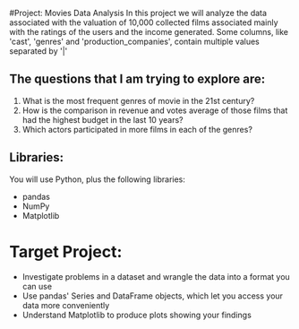 #Project: Movies Data Analysis
In this project we will analyze the data associated with the valuation of 10,000 collected films 
associated mainly with the ratings of the users and the income generated. Some columns, like 'cast', 
'genres' and 'production_companies', contain multiple values separated by '|'

## The questions that I am trying to explore are:

1. What is the most frequent genres of movie in the 21st century?
2. How is the comparison in revenue and votes average of those films that had the highest budget in the last 10 years?
3. Which actors participated in more films in each of the genres?

## Libraries:

You will use Python, plus the following libraries:
- pandas
- NumPy
- Matplotlib

# Target Project:

- Investigate problems in a dataset and wrangle the data into a format you can use
- Use pandas' Series and DataFrame objects, which let you access your data more conveniently
- Understand Matplotlib to produce plots showing your findings